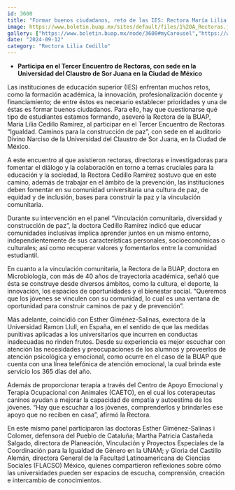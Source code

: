 ```yaml
---
id: 3600
title: "Formar buenos ciudadanos, reto de las IES: Rectora María Lilia Cedillo Ramírez"
image: https://www.boletin.buap.mx/sites/default/files/1%20A_Rectoras.jpg
gallery: ["https://www.boletin.buap.mx/node/3600#myCarousel","https://www.boletin.buap.mx/sites/default/files/styles/thumbnails_noticias/public/2%20B%20Rectoras.jpg","https://www.boletin.buap.mx/sites/default/files/styles/thumbnails_noticias/public/3%20C%20Rectoras.jpg"]
date: "2024-09-12"
category: "Rectora Lilia Cedillo"
---
```

- **Participa en el Tercer Encuentro de Rectoras, con sede en la Universidad del Claustro de Sor Juana en la Ciudad de México**

Las instituciones de educación superior (IES) enfrentan muchos retos, como la formación académica, la innovación, profesionalización docente y financiamiento; de entre éstos es necesario establecer prioridades y una de éstas es formar buenos ciudadanos. Para ello, hay que cuestionarse qué tipo de estudiantes estamos formando, aseveró la Rectora de la BUAP, María Lilia Cedillo Ramírez, al participar en el Tercer Encuentro de Rectoras “Igualdad. Caminos para la construcción de paz”, con sede en el auditorio Divino Narciso de la Universidad del Claustro de Sor Juana, en la Ciudad de México.

A este encuentro al que asistieron rectoras, directoras e investigadoras para fomentar el diálogo y la colaboración en torno a temas cruciales para la educación y la sociedad, la Rectora Cedillo Ramírez sostuvo que en este camino, además de trabajar en el ámbito de la prevención, las instituciones deben fomentar en su comunidad universitaria una cultura de paz, de equidad y de inclusión, bases para construir la paz y la vinculación comunitaria.

Durante su intervención en el panel “Vinculación comunitaria, diversidad y construcción de paz”, la doctora Cedillo Ramírez indicó que educar comunidades inclusivas implica aprender juntos en un mismo entorno, independientemente de sus características personales, socioeconómicas o culturales; así como recuperar valores y fomentarlos entre la comunidad estudiantil.

En cuanto a la vinculación comunitaria, la Rectora de la BUAP, doctora en Microbiología, con más de 40 años de trayectoria académica, señaló que ésta se construye desde diversos ámbitos, como la cultura, el deporte, la innovación, los espacios de oportunidades y el bienestar social. “Queremos que los jóvenes se vinculen con su comunidad, lo cual es una ventana de oportunidad para construir caminos de paz y de prevención”.

Más adelante, coincidió con Esther Giménez-Salinas, exrectora de la Universidad Ramon Llull, en España, en el sentido de que las medidas punitivas aplicadas a los universitarios que incurren en conductas inadecuadas no rinden frutos. Desde su experiencia es mejor escuchar con atención las necesidades y preocupaciones de los alumnos y proveerlos de atención psicológica y emocional, como ocurre en el caso de la BUAP que cuenta con una línea telefónica de atención emocional, la cual brinda este servicio los 365 días del año.

Además de proporcionar terapia a través del Centro de Apoyo Emocional y Terapia Ocupacional con Animales (CAETO), en el cual los coterapeutas caninos ayudan a mejorar la capacidad de empatía y autoestima de los jóvenes. “Hay que escuchar a los jóvenes, comprenderlos y brindarles ese apoyo que no reciben en casa”, afirmó la Rectora.

En este mismo panel participaron las doctoras Esther Giménez-Salinas i Colomer, defensora del Pueblo de Cataluña; Martha Patricia Castañeda Salgado, directora de Planeación, Vinculación y Proyectos Especiales de la Coordinación para la Igualdad de Género en la UNAM; y Gloria del Castillo Alemán, directora General de la Facultad Latinoamericana de Ciencias Sociales (FLACSO) México, quienes compartieron reflexiones sobre cómo las universidades pueden ser espacios de escucha, comprensión, creación e intercambio de conocimientos.